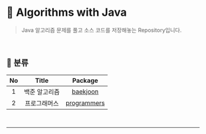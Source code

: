 # 📐 Algorithms with Java

> Java 알고리즘 문제를 풀고 소스 코드를 저장해놓는 Repository입니다.

<br>

## 📑 분류

| No | Title | Package |
|:---:|:---:|:---:|
| 1 | 백준 알고리즘 | [baekjoon](https://github.com/xlffm3/java-algorithms/tree/master/src/baekjoon) |
| 2 | 프로그래머스 | [programmers](https://github.com/xlffm3/java-algorithms/tree/master/src/programmers) |

<br>

---
